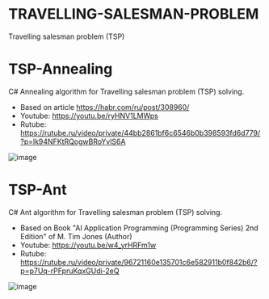 # TRAVELLING-SALESMAN-PROBLEM
 Travelling salesman problem (TSP)

# TSP-Annealing

C# Annealing algorithm for Travelling salesman problem (TSP) solving.

- Based on article https://habr.com/ru/post/308960/
- Youtube: https://youtu.be/ryHNV1LMWps
- Rutube: https://rutube.ru/video/private/44bb2861bf6c6546b0b398593fd6d779/?p=lk94NFKtRQogwBRoYvlS6A

![image](https://github.com/user-attachments/assets/d2261471-1255-467f-9cb4-1421775fd620)

 
# TSP-Ant

C# Ant algorithm for Travelling salesman problem (TSP) solving.

- Based on Book "AI Application Programming (Programming Series) 2nd Edition" of M. Tim Jones (Author)
- Youtube: https://youtu.be/w4_yrHRFm1w
- Rutube: https://rutube.ru/video/private/96721160e135701c6e582911b0f842b6/?p=p7Uq-rPFpruKqxGUdi-2eQ

![image](https://github.com/user-attachments/assets/936da192-6dac-4b13-a0ec-18de086f8280)
